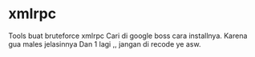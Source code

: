 # xmlrpc
Tools buat bruteforce xmlrpc
Cari di google boss cara installnya.
Karena gua males jelasinnya
Dan 1 lagi ,, jangan di recode ye asw.
